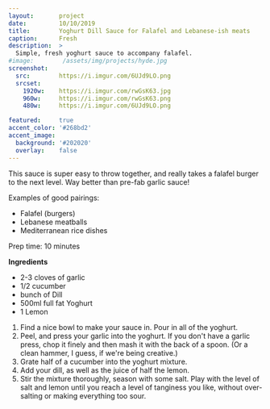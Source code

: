 ```yaml
---
layout:       project
date:         10/10/2019
title:        Yoghurt Dill Sauce for Falafel and Lebanese-ish meats
caption:      Fresh
description:  >
  Simple, fresh yoghurt sauce to accompany falafel.
#image:        /assets/img/projects/hyde.jpg
screenshot:
  src:        https://i.imgur.com/6UJd9LO.png
  srcset:
    1920w:    https://i.imgur.com/rwGsK63.jpg
    960w:     https://i.imgur.com/rwGsK63.png
    480w:     https://i.imgur.com/6UJd9LO.png

featured:     true
accent_color: '#268bd2'
accent_image:
  background: '#202020'
  overlay:    false
---
```


This sauce is super easy to throw together, and really takes a falafel burger to the next level. Way better than pre-fab garlic sauce!

Examples of good pairings:
- Falafel (burgers)
- Lebanese meatballs
- Mediterranean rice dishes

Prep time: 10 minutes

**Ingredients**

- 2-3 cloves of garlic
- 1/2 cucumber
- bunch of Dill
- 500ml full fat Yoghurt
- 1 Lemon


1. Find a nice bowl to make your sauce in. Pour in all of the yoghurt.
2. Peel, and press your garlic into the yoghurt. If you don't have a garlic press, chop it finely and then mash it with the back of a spoon. (Or a clean hammer, I guess, if we're being creative.)
3. Grate half of a cucumber into the yoghurt mixture.
4. Add your dill, as well as the juice of half the lemon.
5. Stir the mixture thoroughly, season with some salt. Play with the level of salt and lemon until you reach a level of tanginess you like, without over-salting or making everything too sour.
